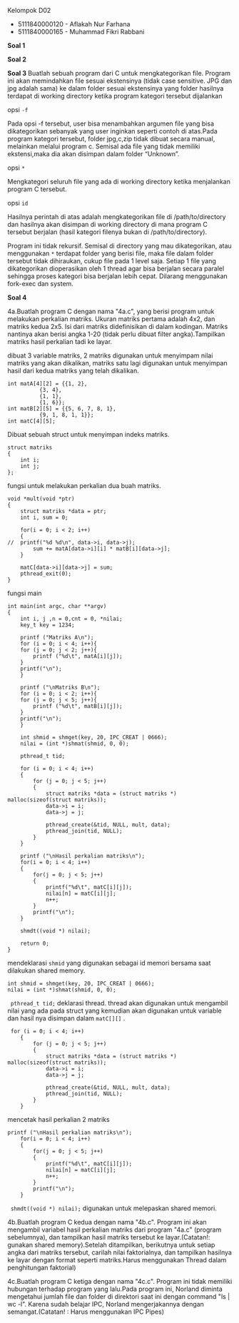 Kelompok D02
- 5111840000120	-	Aflakah Nur Farhana
- 5111840000165	-	Muhammad Fikri Rabbani


**Soal 1**


**Soal 2**


**Soal 3**
Buatlah sebuah program dari C untuk mengkategorikan file. Program ini akan memindahkan file sesuai ekstensinya (tidak case sensitive. JPG dan jpg adalah sama) ke dalam folder sesuai ekstensinya yang folder hasilnya terdapat di working directory ketika program kategori tersebut dijalankan

opsi `-f`

Pada opsi -f tersebut, user bisa menambahkan argumen file yang bisa dikategorikan sebanyak yang user inginkan seperti contoh di atas.Pada program kategori tersebut, folder jpg,c,zip tidak dibuat secara manual, melainkan melalui program c. Semisal ada file yang tidak memiliki ekstensi,maka dia akan disimpan dalam folder “Unknown”.

opsi `*`

Mengkategori seluruh file yang ada di working directory ketika menjalankan program C tersebut.

opsi `id`

Hasilnya perintah di atas adalah mengkategorikan file di /path/to/directory dan hasilnya akan disimpan di working directory di mana program C tersebut berjalan (hasil kategori filenya bukan di /path/to/directory).

Program ini tidak rekursif. Semisal di directory yang mau dikategorikan, atau menggunakan `*` terdapat folder yang berisi file, maka file dalam folder tersebut tidak dihiraukan, cukup file pada 1 level saja.
Setiap 1 file yang dikategorikan dioperasikan oleh 1 thread agar bisa berjalan secara paralel sehingga proses kategori bisa berjalan lebih cepat. Dilarang menggunakan fork-exec dan system.

**Soal 4**

4a.Buatlah program C dengan nama "4a.c", yang berisi program untuk melakukan perkalian matriks. Ukuran matriks pertama adalah 4x2, dan matriks kedua 2x5. Isi dari matriks didefinisikan di dalam kodingan. Matriks nantinya akan berisi angka 1-20 (tidak perlu dibuat filter angka).Tampilkan matriks hasil perkalian tadi ke layar.

dibuat 3 variable matriks, 2 matriks digunakan untuk menyimpam nilai matriks yang akan dikalikan, matriks satu lagi digunakan untuk menyimpan hasil dari kedua matriks yang telah dikalikan.

```
int matA[4][2] = {{1, 2}, 
		  {3, 4}, 
		  {1, 1},
		  {1, 6}};
int matB[2][5] = {{5, 6, 7, 8, 1},
		  {9, 1, 8, 1, 1}};
int matC[4][5];
```
Dibuat sebuah struct untuk menyimpan indeks matriks.
```
struct matriks
{
    int i;
    int j; 
};
```
fungsi untuk melakukan perkalian dua buah matriks.
```
void *mult(void *ptr)
{    
    struct matriks *data = ptr;
    int i, sum = 0;
    
    for(i = 0; i < 2; i++)
    {  
//	printf("%d %d\n", data->i, data->j); 
        sum += matA[data->i][i] * matB[i][data->j];
    }
    
    matC[data->i][data->j] = sum;
    pthread_exit(0);
}
```
fungsi main
```
int main(int argc, char **argv)
{
    int i, j ,n = 0,cnt = 0, *nilai;
    key_t key = 1234;

    printf ("Matriks A\n");
    for (i = 0; i < 4; i++){
	for (j = 0; j < 2; j++){
        printf ("%d\t", matA[i][j]);
    }
	printf("\n");
    }

    printf ("\nMatriks B\n");
    for (i = 0; i < 2; i++){
	for (j = 0; j < 5; j++){
        printf ("%d\t", matB[i][j]);
    }
	printf("\n");
    }

    int shmid = shmget(key, 20, IPC_CREAT | 0666);
    nilai = (int *)shmat(shmid, 0, 0);

    pthread_t tid;

    for (i = 0; i < 4; i++)
    {
        for (j = 0; j < 5; j++) 
        {
            struct matriks *data = (struct matriks *) malloc(sizeof(struct matriks));
            data->i = i;
            data->j = j;
	
            pthread_create(&tid, NULL, mult, data);
            pthread_join(tid, NULL);
        }
    }

    printf ("\nHasil perkalian matriks\n");
    for(i = 0; i < 4; i++)
    { 
        for(j = 0; j < 5; j++)
        { 
            printf("%d\t", matC[i][j]);
            nilai[n] = matC[i][j];
            n++;
        }
        printf("\n");
    }

    shmdt((void *) nilai);

    return 0;
}

```
mendeklarasi `shmid` yang digunakan sebagai id memori bersama saat dilakukan shared memory.
```
int shmid = shmget(key, 20, IPC_CREAT | 0666);
nilai = (int *)shmat(shmid, 0, 0);
```

` pthread_t tid;` deklarasi thread.
thread akan digunakan untuk mengambil nilai yang ada pada struct yang kemudian akan digunakan untuk variable dan hasil nya disimpan dalam `matC[][]` .
```
 for (i = 0; i < 4; i++)
    {
        for (j = 0; j < 5; j++) 
        {
            struct matriks *data = (struct matriks *) malloc(sizeof(struct matriks));
            data->i = i;
            data->j = j;
	
            pthread_create(&tid, NULL, mult, data);
            pthread_join(tid, NULL);
        }
    }
```
mencetak hasil perkalian 2 matriks
```
printf ("\nHasil perkalian matriks\n");
    for(i = 0; i < 4; i++)
    { 
        for(j = 0; j < 5; j++)
        { 
            printf("%d\t", matC[i][j]);
            nilai[n] = matC[i][j];
            n++;
        }
        printf("\n");
    }
 ```
` shmdt((void *) nilai);` digunakan untuk melepaskan shared memori.

4b.Buatlah program C kedua dengan nama "4b.c". Program ini akan mengambil variabel hasil perkalian matriks dari program "4a.c" (program sebelumnya), dan tampilkan hasil matriks tersebut ke layar.(Catatan!: gunakan shared memory).Setelah ditampilkan, berikutnya untuk setiap angka dari matriks tersebut, carilah nilai faktorialnya, dan tampilkan hasilnya ke layar dengan format seperti matriks.Harus menggunakan Thread dalam penghitungan
faktorial)

4c.Buatlah program C ketiga dengan nama "4c.c". Program ini tidak memiliki hubungan terhadap program yang lalu.Pada program ini, Norland diminta mengetahui jumlah file dan folder di direktori saat ini dengan command "ls | wc -l". Karena sudah belajar IPC, Norland mengerjakannya dengan semangat.(Catatan! : Harus menggunakan IPC Pipes)
